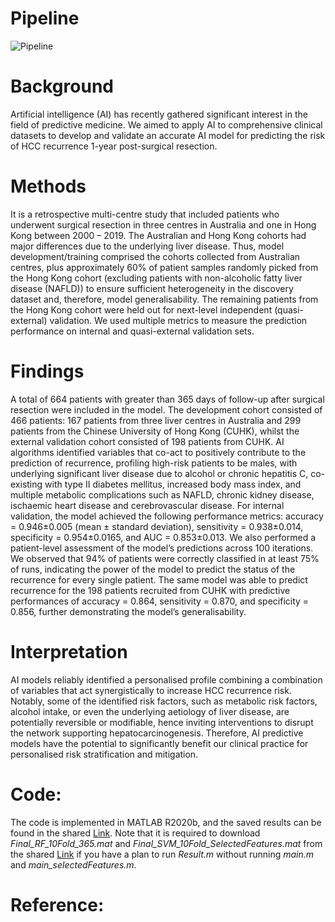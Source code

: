# Pipeline

![Pipeline](./Pipeline.png)

# Background
Artificial intelligence (AI) has recently gathered significant interest in the field of predictive medicine. We aimed to apply AI to comprehensive clinical datasets to develop and validate an accurate AI model for predicting the risk of HCC recurrence 1-year post-surgical resection. 

# Methods
It is a retrospective multi-centre study that included patients who underwent surgical resection in three centres in Australia and one in Hong Kong between 2000 – 2019. The Australian and Hong Kong cohorts had major differences due to the underlying liver disease. Thus, model development/training comprised the cohorts collected from Australian centres, plus approximately 60% of patient samples randomly picked from the Hong Kong cohort (excluding patients with non-alcoholic fatty liver disease (NAFLD)) to ensure sufficient heterogeneity in the discovery dataset and, therefore, model generalisability. The remaining patients from the Hong Kong cohort were held out for next-level independent (quasi-external) validation. We used multiple metrics to measure the prediction performance on internal and quasi-external validation sets.  

# Findings
A total of 664 patients with greater than 365 days of follow-up after surgical resection were included in the model. The development cohort consisted of 466 patients: 167 patients from three liver centres in Australia and 299 patients from the Chinese University of Hong Kong (CUHK), whilst the external validation cohort consisted of 198 patients from CUHK. AI algorithms identified variables that co-act to positively contribute to the prediction of recurrence, profiling high-risk patients to be males, with underlying significant liver disease due to alcohol or chronic hepatitis C, co-existing with type II diabetes mellitus, increased body mass index, and multiple metabolic complications such as NAFLD, chronic kidney disease, ischaemic heart disease and cerebrovascular disease. For internal validation, the model achieved the following performance metrics: accuracy = 0.946±0.005 (mean ± standard deviation), sensitivity = 0.938±0.014, specificity = 0.954±0.0165, and AUC = 0.853±0.013. We also performed a patient-level assessment of the model’s predictions across 100 iterations. We observed that 94% of patients were correctly classified in at least 75% of runs, indicating the power of the model to predict the status of the recurrence for every single patient. The same model was able to predict recurrence for the 198 patients recruited from CUHK with predictive performances of accuracy = 0.864, sensitivity = 0.870, and specificity = 0.856, further demonstrating the model’s generalisability.

# Interpretation 
AI models reliably identified a personalised profile combining a combination of variables that act synergistically to increase HCC recurrence risk. Notably, some of the identified risk factors, such as metabolic risk factors, alcohol intake, or even the underlying aetiology of liver disease, are potentially reversible or modifiable, hence inviting interventions to disrupt the network supporting hepatocarcinogenesis. Therefore, AI predictive models have the potential to significantly benefit our clinical practice for personalised risk stratification and mitigation. 

# Code:
The code is implemented in MATLAB R2020b, and the saved results can be found in the shared [Link](https://drive.google.com/file/d/1dhKK-0V2vRhIaFg137MwqsDUFUMlJcK9/view?usp=sharing). Note that it is required to download *Final_RF_10Fold_365.mat* and *Final_SVM_10Fold_SelectedFeatures.mat* from the shared [Link](https://drive.google.com/file/d/1dhKK-0V2vRhIaFg137MwqsDUFUMlJcK9/view?usp=sharing) if you have a plan to run *Result.m* without running *main.m* and *main_selectedFeatures.m*. 


# Reference: 
 
